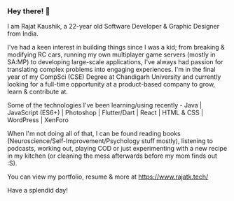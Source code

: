 ### Hey there! 👋

I am Rajat Kaushik, a 22-year old Software Developer & Graphic Designer from India.

I've had a keen interest in building things since I was a kid; from breaking & modifying RC cars, running my own multiplayer game servers (mostly in SA:MP) to developing large-scale applications, I've always had passion for translating complex problems into engaging experiences. I'm in the final year of my CompSci (CSE) Degree at Chandigarh University and currently looking for a full-time opportunity at a product-based company to grow, learn & contribute at.

Some of the technologies I've been learning/using recently -
Java | JavaScript (ES6+) | Photoshop | Flutter/Dart | React | HTML & CSS | WordPress | XenForo

When I'm not doing all of that, I can be found reading books (Neuroscience/Self-Improvement/Psychology stuff mostly), listening to podcasts, working out, playing COD or just experimenting with a new recipe in my kitchen (or cleaning the mess afterwards before my mom finds out :S).

You can view my portfolio, resume & more at https://www.rajatk.tech/

Have a splendid day!


<!--
**itsRajat/itsRajat** is a ✨ _special_ ✨ repository because its `README.md` (this file) appears on your GitHub profile.

